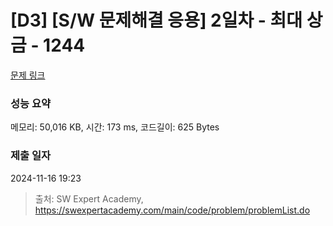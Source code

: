 # [D3] [S/W 문제해결 응용] 2일차 - 최대 상금 - 1244 

[문제 링크](https://swexpertacademy.com/main/code/problem/problemDetail.do?contestProbId=AV15Khn6AN0CFAYD) 

### 성능 요약

메모리: 50,016 KB, 시간: 173 ms, 코드길이: 625 Bytes

### 제출 일자

2024-11-16 19:23



> 출처: SW Expert Academy, https://swexpertacademy.com/main/code/problem/problemList.do